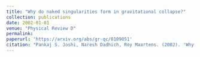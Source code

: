 ```yaml
---
title: "Why do naked singularities form in gravitational collapse?"
collection: publications
date: 2002-01-01
venue: "Physical Review D"
permalink: 
paperurl: 'https://arxiv.org/abs/gr-qc/0109051'
citation: "Pankaj S. Joshi, Naresh Dadhich, Roy Maartens. (2002). 'Why do naked singularities form in gravitational collapse?' <i>Physical Review D</i>."
---
```

